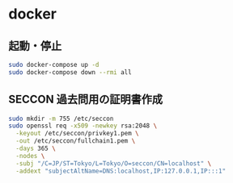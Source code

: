 # docker

## 起動・停止

```zsh
sudo docker-compose up -d
sudo docker-compose down --rmi all
```

## SECCON 過去問用の証明書作成

```zsh
sudo mkdir -m 755 /etc/seccon
sudo openssl req -x509 -newkey rsa:2048 \
  -keyout /etc/seccon/privkey1.pem \
  -out /etc/seccon/fullchain1.pem \
  -days 365 \
  -nodes \
  -subj "/C=JP/ST=Tokyo/L=Tokyo/O=seccon/CN=localhost" \
  -addext "subjectAltName=DNS:localhost,IP:127.0.0.1,IP:::1"
```
